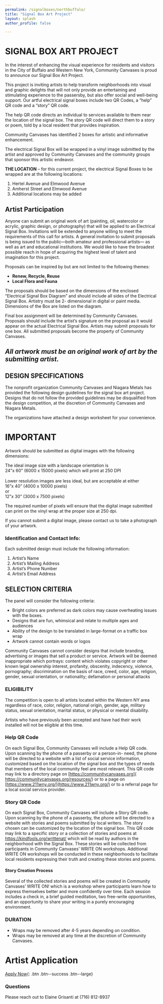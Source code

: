 ```yaml
---
permalink: /signalboxes/northbuffalo/
title: "Signal Box Art Project"
layout: splash
author_profile: false

---
```


# SIGNAL BOX ART PROJECT 

In the interest of enhancing the visual experience for
residents and visitors in the City of Buffalo and Western New
York, Community Canvases is proud to announce our Signal Box
Art Project.

This project is inviting artists to help transform
neighborhoods into visual and graphic delights that will not only
provide an entertaining and stimulating experience to the
passersby, but also offer social and well-being support. Our artful
electrical signal boxes include two QR Codes, a “help” QR code
and a “story” QR code.

The help QR code directs an individual to services available
to them near the location of the signal box. The story QR code will
direct them to a story or poem, told by a local resident that
provides inspiration. 

Community Canvases has identified 2 boxes for artistic and
informative enhancement.

The electrical Signal Box will be wrapped in a vinyl image
submitted by the artist and approved by Community Canvases
and the community groups that sponsor this artistic endeavor.

**THE LOCATION** – for this current project, the electrical Signal
Boxes to be wrapped are at the following locations:
1. Hertel Avenue and Elmwood Avenue
2. Amherst Street and Elmwood Avenue
3. Additional locations may be added

## Artist Participation

Anyone can submit an original work of art (painting, oil, watercolor
or acrylic, graphic design, or photography) that will be applied to an
Electrical Signal Box. Invitations will be extended to anyone
willing to meet the requirements of this call for artists. A general
invitation to submit proposals is being issued to the public—both
amateur and professional artists— as well as art and educational
institutions. We would like to have the broadest possible reach in
hope of acquiring the highest level of talent and imagination for
this project.

Proposals can be inspired by but are not limited to the following
themes:
- **Renew, Recycle, Reuse**
- **Local Flora and Fauna**

The proposals should be based on the dimensions of the
enclosed “Electrical Signal Box Diagram” and should include all
sides of the Electrical Signal Box. Artistry must be 2- dimensional
in digital or paint media. Dimensions of the Box are listed on the
diagram.

Final box assignment will be determined by Community
Canvases. Proposals should include the artist’s signature on the
proposal as it would appear on the actual Electrical Signal Box.
Artists may submit proposals for one box. All submitted proposals
become the property of Community Canvases.

## *All artwork must be an original work of art by the submitting artist.*

## DESIGN SPECIFICATIONS
The nonprofit organization Community Canvases and
Niagara Metals has provided the following design guidelines
for the signal box art project. Designs that do not follow
the provided guidelines may be disqualified from the design
competition, at the discretion of Community Canvases and
Niagara Metals.

The organizations have attached a design worksheet for your
convenience.

# IMPORTANT

Artwork should be submitted as digital images with the
following dimensions:<br>

The ideal image size with a landscape orientation is<br>
24”x 60” (6000 x 15000 pixels) which will print at 250 DPI<br><br>
Lower resolution images are less ideal, but are acceptable at either<br>
16”x 40” (4000 x 10000 pixels)<br>
or<br>
12”x 30” (3000 x 7500 pixels)

The required number of pixels will ensure that the
digital image submitted can print on the vinyl wrap
at the proper size at 250 dpi.

If you cannot submit a digital image, please contact us
to take a photograph of your artwork.
 
### Identification and Contact Info: 
Each submitted design must include the following information:
1. Artist’s Name
2. Artist’s Mailing Address
3. Artist’s Phone Number
4. Artist’s Email Address

## SELECTION CRITERIA
The panel will consider the following criteria:
- Bright colors are preferred as dark colors may cause
overheating issues with the boxes.
- Designs that are fun, whimsical and relate to multiple ages and
audiences
- Ability of the design to be translated in large-format on a traffic
box wrap
- Artwork cannot contain words or logos

Community Canvases cannot consider designs that include
branding, advertising or images that sell a product or service.
Artwork will be deemed inappropriate which portrays: content
which violates copyright or other known legal ownership interest,
profanity, obscenity, indecency, violence, pornography;
discrimination on the basis of race, creed, color, age, religion,
gender, sexual orientation, or nationality; defamation or personal
attacks

### ELIGIBILITY
The competition is open to all artists located within the Western
NY area regardless of race, color, religion, national origin, gender,
age, military status, sexual orientation, marital status, or physical
or mental disability.

Artists who have previously been accepted and have had their
work installed will not be eligible at this time.

### Help QR Code
On each Signal Box, Community Canvases will include a Help QR
code. Upon scanning by the phone of a passerby or a person-in-
need, the phone will be directed to a website with a list of social
service information, customized based on the location of the
signal box and the types of needs that members of the local
community feel are most relevant. This QR code may link to a
directory page on [https://communitycanvases.org](
https://communitycanvases.org/resources/) or to a page on
[https://www.211wny.org/](https://www.211wny.org/)
or to a referral page for a local social service provider.

### Story QR Code
On each Signal Box, Community Canvases will include a Story
QR code. Upon scanning by the phone of a passerby, the phone
will be directed to a website with stories and poems submitted by
local writers. The story chosen can be customized by the location
of the signal box. This QR code may link to a specific story or a
collection of stories and poems at https://kindfools.org/writtenat/
which will be read by authors in the neighborhood with the Signal
Box. These stories will be collected from participants in
Community Canvases’ WRITE ON workshops. Additional WRITE
ON workshops will be conducted in these neighborhoods to
facilitate local residents expressing their truth and creating these
stories and poems.

#### Story Creation Process
Several of the collected stories and poems will be created in
Community Canvases’ WRITE ON! which is a workshop where
participants learn how to express themselves better and more
confidently over time. Each session includes a check in, a brief
guided meditation, two free-write opportunities, and an
opportunity to share your writing in a purely encouraging
environment.

### DURATION
- Wraps may be removed after 4-5 years depending on condition.
- Wraps may be removed at any time at the discretion of
Community Canvases.


# Artist Application

[Apply Now](https://docs.google.com/forms/d/e/1FAIpQLSf-nt3owVZFp9VAyQ8Bdsuz2yw8sp42zyoeywqvfMVT_ch9HA/viewform){: .btn .btn--success .btn--large}

### Questions
Please reach out to Elaine Grisanti at (716) 812-8937
